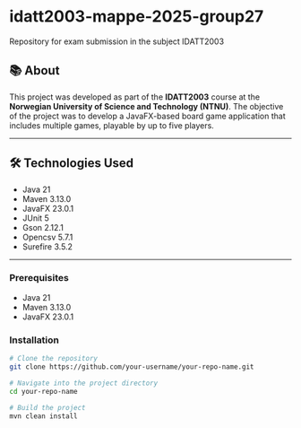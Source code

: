 # idatt2003-mappe-2025-group27
Repository for exam submission in the subject IDATT2003

## 📚 About

This project was developed as part of the **IDATT2003** course at the **Norwegian University of Science and Technology (NTNU)**. The objective of the project was to develop a JavaFX-based board game application that includes multiple games, playable by up to five players.

---

## 🛠️ Technologies Used

- Java 21
- Maven 3.13.0
- JavaFX 23.0.1
- JUnit 5
- Gson 2.12.1
- Opencsv 5.7.1
- Surefire 3.5.2
---

### Prerequisites

- Java 21
- Maven 3.13.0
- JavaFX 23.0.1

### Installation

```bash
# Clone the repository
git clone https://github.com/your-username/your-repo-name.git

# Navigate into the project directory
cd your-repo-name

# Build the project
mvn clean install

